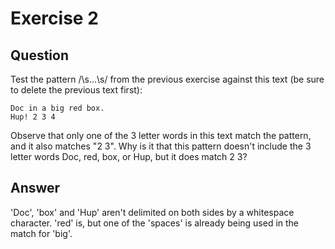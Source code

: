 # Exercise 2

## Question

Test the pattern /\s...\s/ from the previous exercise against this text (be sure to delete the previous text first):

```
Doc in a big red box.
Hup! 2 3 4
```

Observe that only one of the 3 letter words in this text match the pattern, and it also matches "2 3". Why is it that this pattern doesn't include the 3 letter words Doc, red, box, or Hup, but it does match 2 3?

## Answer

'Doc', 'box' and 'Hup' aren't delimited on both sides by a whitespace character. 'red' is, but one of the 'spaces' is already being used in the match for 'big'.
